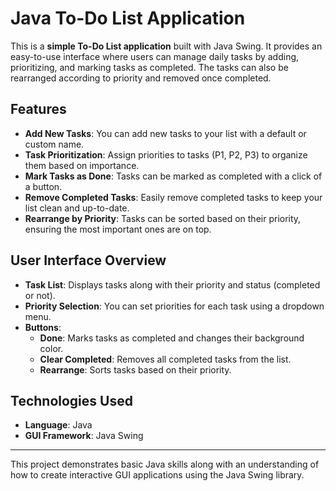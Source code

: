 # Java To-Do List Application

This is a **simple To-Do List application** built with Java Swing. It provides an easy-to-use interface where users can manage daily tasks by adding, prioritizing, and marking tasks as completed. The tasks can also be rearranged according to priority and removed once completed.

## Features

- **Add New Tasks**: You can add new tasks to your list with a default or custom name.
- **Task Prioritization**: Assign priorities to tasks (P1, P2, P3) to organize them based on importance.
- **Mark Tasks as Done**: Tasks can be marked as completed with a click of a button.
- **Remove Completed Tasks**: Easily remove completed tasks to keep your list clean and up-to-date.
- **Rearrange by Priority**: Tasks can be sorted based on their priority, ensuring the most important ones are on top.

## User Interface Overview

- **Task List**: Displays tasks along with their priority and status (completed or not).
- **Priority Selection**: You can set priorities for each task using a dropdown menu.
- **Buttons**:
  - **Done**: Marks tasks as completed and changes their background color.
  - **Clear Completed**: Removes all completed tasks from the list.
  - **Rearrange**: Sorts tasks based on their priority.

## Technologies Used

- **Language**: Java
- **GUI Framework**: Java Swing

---

This project demonstrates basic Java skills along with an understanding of how to create interactive GUI applications using the Java Swing library.
